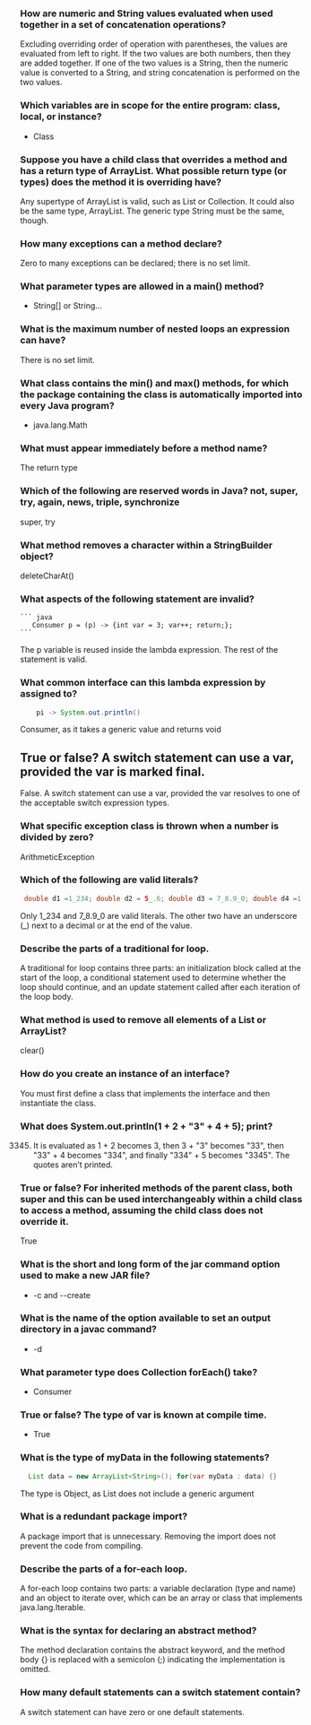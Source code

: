 ### How are numeric and String values evaluated when used together in a set of concatenation operations?
Excluding overriding order of operation with parentheses, the values are evaluated from left to right.
If the two values are both numbers, then they are added together.
If one of the two values is a String, then the numeric value is converted to a String,
and string concatenation is performed on the two values.

### Which variables are in scope for the entire program: class, local, or instance?
* Class

### Suppose you have a child class that overrides a method and has a return type of ArrayList<String>. What possible return type (or types) does the method it is overriding have?
Any supertype of ArrayList is valid, such as List<String> or Collection<String>.
It could also be the same type, ArrayList<String>. The generic type String must be the same, though.

### How many exceptions can a method declare?
Zero to many exceptions can be declared; there is no set limit.

### What parameter types are allowed in a main() method?
* String[] or String...

### What is the maximum number of nested loops an expression can have?
There is no set limit.

### What class contains the min() and max() methods, for which the package containing the class is automatically imported into every Java program?
* java.lang.Math

### What must appear immediately before a method name?
The return type

### Which of the following are reserved words in Java? not, super, try, again, news, triple, synchronize
super, try

### What method removes a character within a StringBuilder object?
deleteCharAt()

### What aspects of the following statement are invalid?
    ``` java
       Consumer p = (p) -> {int var = 3; var++; return;};
    ```

The p variable is reused inside the lambda expression. The rest of the statement is valid.

### What common interface can this lambda expression by assigned to?
``` java
    pi -> System.out.println()
```
Consumer, as it takes a generic value and returns void

## True or false? A switch statement can use a var, provided the var is marked final.
False. A switch statement can use a var, provided the var resolves to one of the acceptable switch expression types.


### What specific exception class is thrown when a number is divided by zero?
ArithmeticException

### Which of the following are valid literals?
``` java
 double d1 =1_234; double d2 = 5_.6; double d3 = 7_8.9_0; double d4 =1.0_;
```
Only 1_234 and 7_8.9_0 are valid literals. The other two have an underscore (_) next to a decimal or at the end of the value.

### Describe the parts of a traditional for loop.
A traditional for loop contains three parts:
an initialization block called at the start of the loop,
a conditional statement used to determine whether the loop should continue,
and an update statement called after each iteration of the loop body.

### What method is used to remove all elements of a List or ArrayList?
clear()

### How do you create an instance of an interface?
You must first define a class that implements the interface and then instantiate the class.

### What does System.out.println(1 + 2 + "3" + 4 + 5); print?

3345. It is evaluated as 1 + 2 becomes 3, then 3 + "3" becomes "33",
then "33" + 4 becomes "334", and finally "334" + 5 becomes "3345".
The quotes aren’t printed.

### True or false? For inherited methods of the parent class, both super and this can be used interchangeably within a child class to access a method, assuming the child class does not override it.
True

### What is the short and long form of the jar command option used to make a new JAR file?
* -c and --create

### What is the name of the option available to set an output directory in a javac command?
* -d

### What parameter type does Collection forEach() take?
* Consumer<T>

### True or false? The type of var is known at compile time.
* True

### What is the type of myData in the following statements?
``` java
  List data = new ArrayList<String>(); for(var myData : data) {}
```
The type is Object, as List does not include a generic argument

### What is a redundant package import?
A package import that is unnecessary. Removing the import does not prevent the code from compiling.

### Describe the parts of a for-each loop.
A for-each loop contains two parts: a variable declaration (type and name)
and an object to iterate over, which can be an array or class that implements java.lang.Iterable.

### What is the syntax for declaring an abstract method?
The method declaration contains the abstract keyword, and the method body
{} is replaced with a semicolon (;) indicating the implementation is omitted.

### How many default statements can a switch statement contain?
A switch statement can have zero or one default statements.